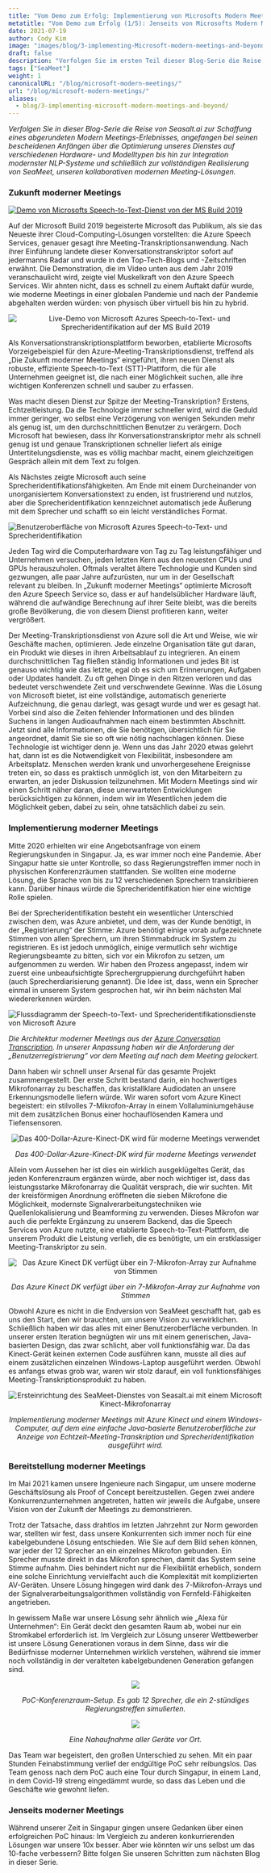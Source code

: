 ```yaml
---
title: "Vom Demo zum Erfolg: Implementierung von Microsofts Modern Meetings und darüber hinaus (1/5)"
metatitle: "Vom Demo zum Erfolg (1/5): Jenseits von Microsofts Modern Meetings"
date: 2021-07-19
author: Cody Kim
image: "images/blog/3-implementing-Microsoft-modern-meetings-and-beyond/SeaMeet animation.gif"
draft: false
description: "Verfolgen Sie im ersten Teil dieser Blog-Serie die Reise von Seasalt.ai zur Schaffung von SeaMeet, unseren kollaborativen modernen Meeting-Lösungen."
tags: ["SeaMeet"]
weight: 1  
canonicalURL: "/blog/microsoft-modern-meetings/"
url: "/blog/microsoft-modern-meetings/"
aliases:
  - blog/3-implementing-microsoft-modern-meetings-and-beyond/
---
```


*Verfolgen Sie in dieser Blog-Serie die Reise von Seasalt.ai zur Schaffung eines abgerundeten Modern Meetings-Erlebnisses, angefangen bei seinen bescheidenen Anfängen über die Optimierung unseres Dienstes auf verschiedenen Hardware- und Modelltypen bis hin zur Integration modernster NLP-Systeme und schließlich zur vollständigen Realisierung von SeaMeet, unseren kollaborativen modernen Meeting-Lösungen.*

### Zukunft moderner Meetings

[![Demo von Microsofts Speech-to-Text-Dienst von der MS Build 2019](/images/blog/3-implementing-Microsoft-modern-meetings-and-beyond/ms-build-play.png)](https://www.youtube.com/watch?t=100&v=EYinMnQWgfU&feature=youtu.be)

Auf der Microsoft Build 2019 begeisterte Microsoft das Publikum, als sie das Neueste ihrer Cloud-Computing-Lösungen vorstellten: die Azure Speech Services, genauer gesagt ihre Meeting-Transkriptionsanwendung. Nach ihrer Einführung landete dieser Konversationstranskriptor sofort auf jedermanns Radar und wurde in den Top-Tech-Blogs und -Zeitschriften erwähnt. Die Demonstration, die im Video unten aus dem Jahr 2019 veranschaulicht wird, zeigte viel Muskelkraft von den Azure Speech Services. Wir ahnten nicht, dass es schnell zu einem Auftakt dafür wurde, wie moderne Meetings in einer globalen Pandemie und nach der Pandemie abgehalten werden würden: von physisch über virtuell bis hin zu hybrid.

<center>
<img src="/images/blog/3-implementing-Microsoft-modern-meetings-and-beyond/azure-demo.png" alt="Live-Demo von Microsoft Azures Speech-to-Text- und Sprecheridentifikation auf der MS Build 2019"/>
</center>

Als Konversationstranskriptionsplattform beworben, etablierte Microsofts Vorzeigebeispiel für den Azure-Meeting-Transkriptionsdienst, treffend als „Die Zukunft moderner Meetings“ eingeführt, ihren neuen Dienst als robuste, effiziente Speech-to-Text (STT)-Plattform, die für alle Unternehmen geeignet ist, die nach einer Möglichkeit suchen, alle ihre wichtigen Konferenzen schnell und sauber zu erfassen.

Was macht diesen Dienst zur Spitze der Meeting-Transkription? Erstens, Echtzeitleistung. Da die Technologie immer schneller wird, wird die Geduld immer geringer, wo selbst eine Verzögerung von wenigen Sekunden mehr als genug ist, um den durchschnittlichen Benutzer zu verärgern. Doch Microsoft hat bewiesen, dass ihr Konversationstranskriptor mehr als schnell genug ist und genaue Transkriptionen schneller liefert als einige Untertitelungsdienste, was es völlig machbar macht, einem gleichzeitigen Gespräch allein mit dem Text zu folgen.

Als Nächstes zeigte Microsoft auch seine Sprecheridentifikationsfähigkeiten. Am Ende mit einem Durcheinander von unorganisiertem Konversationstext zu enden, ist frustrierend und nutzlos, aber die Sprecheridentifikation kennzeichnet automatisch jede Äußerung mit dem Sprecher und schafft so ein leicht verständliches Format.

![Benutzeroberfläche von Microsoft Azures Speech-to-Text- und Sprecheridentifikation](/images/blog/3-implementing-Microsoft-modern-meetings-and-beyond/azure-ui.png)

Jeden Tag wird die Computerhardware von Tag zu Tag leistungsfähiger und Unternehmen versuchen, jeden letzten Kern aus den neuesten CPUs und GPUs herauszuholen. Oftmals veraltet ältere Technologie und Kunden sind gezwungen, alle paar Jahre aufzurüsten, nur um in der Gesellschaft relevant zu bleiben. In „Zukunft moderner Meetings“ optimierte Microsoft den Azure Speech Service so, dass er auf handelsüblicher Hardware läuft, während die aufwändige Berechnung auf ihrer Seite bleibt, was die bereits große Bevölkerung, die von diesem Dienst profitieren kann, weiter vergrößert.

Der Meeting-Transkriptionsdienst von Azure soll die Art und Weise, wie wir Geschäfte machen, optimieren. Jede einzelne Organisation täte gut daran, ein Produkt wie dieses in ihren Arbeitsablauf zu integrieren. An einem durchschnittlichen Tag fließen ständig Informationen und jedes Bit ist genauso wichtig wie das letzte, egal ob es sich um Erinnerungen, Aufgaben oder Updates handelt. Zu oft gehen Dinge in den Ritzen verloren und das bedeutet verschwendete Zeit und verschwendete Gewinne. Was die Lösung von Microsoft bietet, ist eine vollständige, automatisch generierte Aufzeichnung, die genau darlegt, was gesagt wurde und wer es gesagt hat. Vorbei sind also die Zeiten fehlender Informationen und des blinden Suchens in langen Audioaufnahmen nach einem bestimmten Abschnitt. Jetzt sind alle Informationen, die Sie benötigen, übersichtlich für Sie angeordnet, damit Sie sie so oft wie nötig nachschlagen können. Diese Technologie ist wichtiger denn je. Wenn uns das Jahr 2020 etwas gelehrt hat, dann ist es die Notwendigkeit von Flexibilität, insbesondere am Arbeitsplatz. Menschen werden krank und unvorhergesehene Ereignisse treten ein, so dass es praktisch unmöglich ist, von den Mitarbeitern zu erwarten, an jeder Diskussion teilzunehmen. Mit Modern Meetings sind wir einen Schritt näher daran, diese unerwarteten Entwicklungen berücksichtigen zu können, indem wir im Wesentlichen jedem die Möglichkeit geben, dabei zu sein, ohne tatsächlich dabei zu sein.

### Implementierung moderner Meetings

Mitte 2020 erhielten wir eine Angebotsanfrage von einem Regierungskunden in Singapur. Ja, es war immer noch eine Pandemie. Aber Singapur hatte sie unter Kontrolle, so dass Regierungstreffen immer noch in physischen Konferenzräumen stattfanden. Sie wollten eine moderne Lösung, die Sprache von bis zu 12 verschiedenen Sprechern transkribieren kann. Darüber hinaus würde die Sprecheridentifikation hier eine wichtige Rolle spielen.

Bei der Sprecheridentifikation besteht ein wesentlicher Unterschied zwischen dem, was Azure anbietet, und dem, was der Kunde benötigt, in der „Registrierung“ der Stimme: Azure benötigt einige vorab aufgezeichnete Stimmen von allen Sprechern, um ihren Stimmabdruck im System zu registrieren. Es ist jedoch unmöglich, einige vermutlich sehr wichtige Regierungsbeamte zu bitten, sich vor ein Mikrofon zu setzen, um aufgenommen zu werden. Wir haben den Prozess angepasst, indem wir zuerst eine unbeaufsichtigte Sprechergruppierung durchgeführt haben (auch Sprecherdiarisierung genannt). Die Idee ist, dass, wenn ein Sprecher einmal in unserem System gesprochen hat, wir ihn beim nächsten Mal wiedererkennen würden.

![Flussdiagramm der Speech-to-Text- und Sprecheridentifikationsdienste von Microsoft Azure](/images/blog/3-implementing-Microsoft-modern-meetings-and-beyond/azure-diagram.png)

*Die Architektur moderner Meetings aus der [Azure Conversation Transcription](https://docs.microsoft.com/en-us/azure/cognitive-services/speech-service/conversation-transcription). In unserer Anpassung haben wir die Anforderung der „Benutzerregistrierung“ vor dem Meeting auf nach dem Meeting gelockert.*


Dann haben wir schnell unser Arsenal für das gesamte Projekt zusammengestellt. Der erste Schritt bestand darin, ein hochwertiges Mikrofonarray zu beschaffen, das kristallklare Audiodaten an unsere Erkennungsmodelle liefern würde. Wir waren sofort vom Azure Kinect begeistert: ein stilvolles 7-Mikrofon-Array in einem Vollaluminiumgehäuse mit dem zusätzlichen Bonus einer hochauflösenden Kamera und Tiefensensoren.

<center>
<img src="/images/blog/3-implementing-Microsoft-modern-meetings-and-beyond/kinect.png" alt="Das 400-Dollar-Azure-Kinect-DK wird für moderne Meetings verwendet"/>

*Das 400-Dollar-Azure-Kinect-DK wird für moderne Meetings verwendet*
</center>

Allein vom Aussehen her ist dies ein wirklich ausgeklügeltes Gerät, das jeden Konferenzraum ergänzen würde, aber noch wichtiger ist, dass das leistungsstarke Mikrofonarray die Qualität versprach, die wir suchten. Mit der kreisförmigen Anordnung eröffneten die sieben Mikrofone die Möglichkeit, modernste Signalverarbeitungstechniken wie Quellenlokalisierung und Beamforming zu verwenden. Dieses Mikrofon war auch die perfekte Ergänzung zu unserem Backend, das die Speech Services von Azure nutzte, eine etablierte Speech-to-Text-Plattform, die unserem Produkt die Leistung verlieh, die es benötigte, um ein erstklassiger Meeting-Transkriptor zu sein.

<center>
<img src="/images/blog/3-implementing-Microsoft-modern-meetings-and-beyond/kinect-spec.png" alt="Das Azure Kinect DK verfügt über ein 7-Mikrofon-Array zur Aufnahme von Stimmen"/>

*Das Azure Kinect DK verfügt über ein 7-Mikrofon-Array zur Aufnahme von Stimmen*
</center>

Obwohl Azure es nicht in die Endversion von SeaMeet geschafft hat, gab es uns den Start, den wir brauchten, um unsere Vision zu verwirklichen. Schließlich haben wir das alles mit einer Benutzeroberfläche verbunden. In unserer ersten Iteration begnügten wir uns mit einem generischen, Java-basierten Design, das zwar schlicht, aber voll funktionsfähig war. Da das Kinect-Gerät keinen externen Code ausführen kann, musste all dies auf einem zusätzlichen einzelnen Windows-Laptop ausgeführt werden. Obwohl es anfangs etwas grob war, waren wir stolz darauf, ein voll funktionsfähiges Meeting-Transkriptionsprodukt zu haben.

<center>
<img src="/images/blog/3-implementing-Microsoft-modern-meetings-and-beyond/seameet-old.png" alt="Ersteinrichtung des SeaMeet-Dienstes von Seasalt.ai mit einem Microsoft Kinect-Mikrofonarray"/>

*Implementierung moderner Meetings mit Azure Kinect und einem Windows-Computer, auf dem eine einfache Java-basierte Benutzeroberfläche zur Anzeige von Echtzeit-Meeting-Transkription und Sprecheridentifikation ausgeführt wird.*
</center>

### Bereitstellung moderner Meetings

Im Mai 2021 kamen unsere Ingenieure nach Singapur, um unsere moderne Geschäftslösung als Proof of Concept bereitzustellen. Gegen zwei andere Konkurrenzunternehmen angetreten, hatten wir jeweils die Aufgabe, unsere Vision von der Zukunft der Meetings zu demonstrieren.

Trotz der Tatsache, dass drahtlos im letzten Jahrzehnt zur Norm geworden war, stellten wir fest, dass unsere Konkurrenten sich immer noch für eine kabelgebundene Lösung entschieden. Wie Sie auf dem Bild sehen können, war jeder der 12 Sprecher an ein einzelnes Mikrofon gebunden. Ein Sprecher musste direkt in das Mikrofon sprechen, damit das System seine Stimme aufnahm. Dies behindert nicht nur die Flexibilität erheblich, sondern eine solche Einrichtung vervielfacht auch die Komplexität mit komplizierten AV-Geräten. Unsere Lösung hingegen wird dank des 7-Mikrofon-Arrays und der Signalverarbeitungsalgorithmen vollständig von Fernfeld-Fähigkeiten angetrieben.

In gewissem Maße war unsere Lösung sehr ähnlich wie „Alexa für Unternehmen“: Ein Gerät deckt den gesamten Raum ab, wobei nur ein Stromkabel erforderlich ist. Im Vergleich zur Lösung unserer Wettbewerber ist unsere Lösung Generationen voraus in dem Sinne, dass wir die Bedürfnisse moderner Unternehmen wirklich verstehen, während sie immer noch vollständig in der veralteten kabelgebundenen Generation gefangen sind.

<center>
<img src="/images/blog/3-implementing-Microsoft-modern-meetings-and-beyond/poc-setup.png"/>

*PoC-Konferenzraum-Setup. Es gab 12 Sprecher, die ein 2-stündiges Regierungstreffen simulierten.*

<img src="/images/blog/3-implementing-Microsoft-modern-meetings-and-beyond/poc-captioned.png"/>

*Eine Nahaufnahme aller Geräte vor Ort.*
</center>

Das Team war begeistert, den großen Unterschied zu sehen. Mit ein paar Stunden Feinabstimmung verlief der endgültige PoC sehr reibungslos. Das Team genoss nach dem PoC auch eine Tour durch Singapur, in einem Land, in dem Covid-19 streng eingedämmt wurde, so dass das Leben und die Geschäfte wie gewohnt liefen.

### Jenseits moderner Meetings

Während unserer Zeit in Singapur gingen unsere Gedanken über einen erfolgreichen PoC hinaus: Im Vergleich zu anderen konkurrierenden Lösungen war unsere 10x besser. Aber wie könnten wir uns selbst um das 10-fache verbessern? Bitte folgen Sie unseren Schritten zum nächsten Blog in dieser Serie.

